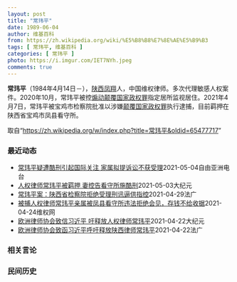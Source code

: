 ```yaml
---
layout: post
title: "常玮平"
date: 1989-06-04
author: 维基百科
from: https://zh.wikipedia.org/wiki/%E5%B8%B8%E7%8E%AE%E5%B9%B3
tags: [ 常玮平, 维基百科 ]
categories: [ 常玮平 ]
photo: https://i.imgur.com/IET7NYh.jpeg
comments: true
---
```

<div class="mw-parser-output">
<p><b>常玮平</b>（1984年4月14日<span class="useeditintro" title="Template:BLP editintro">－</span>），<a href="/wiki/%E9%99%95%E8%A5%BF" class="mw-redirect" title="陕西">陕西</a><a href="/wiki/%E5%87%A4%E7%BF%94" class="mw-redirect" title="凤翔">凤翔</a>人，中国维权律师。多次代理敏感人权案件。2020年10月，常玮平被控<a href="/wiki/%E7%85%BD%E5%8A%A8%E9%A2%A0%E8%A6%86%E5%9B%BD%E5%AE%B6%E6%94%BF%E6%9D%83%E7%BD%AA" title="煽动颠覆国家政权罪">煽动颠覆国家政权罪</a>指定居所监视居住。2021年4月7日，常玮平被宝鸡市检察院批准以涉嫌<a href="/wiki/%E9%A2%A0%E8%A6%86%E5%9B%BD%E5%AE%B6%E6%94%BF%E6%9D%83%E7%BD%AA" title="颠覆国家政权罪">颠覆国家政权罪</a>执行逮捕，目前羁押在陕西省宝鸡市凤县看守所。
</p>
</div><noscript><img src="//zh.wikipedia.org/wiki/Special:CentralAutoLogin/start?type=1x1" alt="" title="" width="1" height="1" style="border: none; position: absolute;"></noscript>
<div class="printfooter">取自“<a dir="ltr" href="https://zh.wikipedia.org/w/index.php?title=常玮平&amp;oldid=65477717">https://zh.wikipedia.org/w/index.php?title=常玮平&amp;oldid=65477717</a>”</div><div id="recent-news"><h3>最近动态</h3><ul><li><a href="https://nodebe4.github.io/waimei/2021-05-04/%E5%B8%B8%E7%8E%AE%E5%B9%B3%E7%96%91%E9%81%AD%E9%85%B7%E5%88%91%E5%BC%95%E8%B5%B7%E5%9B%BD%E9%99%85%E5%85%B3%E6%B3%A8-%E5%AE%B6%E5%B1%9E%E6%8B%9F%E6%8F%90%E8%AF%89%E8%AE%BC%E4%B8%8D%E8%8E%B7%E5%8F%97%E7%90%86" title="常玮平疑遭酷刑引起国际关注 家属拟提诉讼不获受理—— 卷入“厦门聚会案”的陕西维权律师常玮平，被指涉嫌“颠覆国家政权”上月遭正式逮捕，目前羁押在远离宝鸡市的看守所。家属向本台披露, 常玮平在监视...">常玮平疑遭酷刑引起国际关注  家属拟提诉讼不获受理</a><time>2021-05-04</time><a class="tag">自由亚洲电台</a></li>
<li><a href="https://nodebe4.github.io/waimei/2021-05-03/%E4%BA%BA%E6%9D%83%E5%BE%8B%E5%B8%88%E5%B8%B8%E7%8E%AE%E5%B9%B3%E8%A2%AB%E7%BE%81%E6%8A%BC-%E5%A6%BB%E6%8E%A7%E5%91%8A%E7%9C%8B%E5%AE%88%E6%89%80%E6%96%BD%E9%85%B7%E5%88%91" title="人权律师常玮平被羁押 妻控告看守所施酷刑—— 【大纪元2021年04月30日讯】（大纪元记者洪宁采访报导）4月29日，人权律师常玮平的妻子陈紫鹃与人权律师包龙军、任全牛一同前往陕西，就常玮平遭受...">人权律师常玮平被羁押 妻控告看守所施酷刑</a><time>2021-05-03</time><a class="tag">大纪元</a></li>
<li><a href="https://nodebe4.github.io/waimei/2021-04-29/%E5%B8%B8%E7%8E%AE%E5%B9%B3%E6%A1%88-%E9%99%95%E8%A5%BF%E7%9C%81%E6%A3%80%E5%AF%9F%E9%99%A2%E6%8B%92%E7%BB%9D%E5%8F%97%E7%90%86%E5%88%91%E8%AE%AF%E9%80%BC%E4%BE%9B%E6%8C%87%E6%8E%A7" title="常玮平案：陕西省检察院拒绝受理刑讯逼供指控—— 29/04/2021 - 17:57 不过，陈紫鹃在网上上传了检察院墙上悬挂的申诉管辖范围与受理条件，上面明确规定刑讯逼供属于检察院管辖范围。检察...">常玮平案：陕西省检察院拒绝受理刑讯逼供指控</a><time>2021-04-29</time><a class="tag">法广</a></li>
<li><a href="https://nodebe4.github.io/waimei/2021-04-24/%E8%A2%AB%E6%8D%95%E4%BA%BA%E6%9D%83%E5%BE%8B%E5%B8%88%E5%B8%B8%E7%8E%AE%E5%B9%B3%E4%BA%B2%E5%B1%9E%E8%A2%AB%E5%87%A4%E5%8E%BF%E7%9C%8B%E5%AE%88%E6%89%80%E8%BF%9D%E6%B3%95%E6%8B%92%E7%BB%9D%E4%BC%9A%E8%A7%81-%E5%AD%98%E9%92%B1%E4%B8%8D%E7%BB%99%E6%94%B6%E6%8D%AE" title="被捕人权律师常玮平亲属被凤县看守所违法拒绝会见，存钱不给收据—— （维权网信息中心报道）2021年4月24日，本网获悉：2021年4月21日，被捕的人权律师常玮平的岳父母，去凤县看守所，要求会见...">被捕人权律师常玮平亲属被凤县看守所违法拒绝会见，存钱不给收据</a><time>2021-04-24</time><a class="tag">维权网</a></li>
<li><a href="https://nodebe4.github.io/waimei/2021-04-22/%E6%AC%A7%E6%B4%B2%E5%BE%8B%E5%B8%88%E5%8D%8F%E4%BC%9A%E8%87%B4%E4%BF%A1%E4%B9%A0%E8%BF%91%E5%B9%B3-%E5%90%81%E9%87%8A%E6%94%BE%E4%BA%BA%E6%9D%83%E5%BE%8B%E5%B8%88%E5%B8%B8%E7%8E%AE%E5%B9%B3" title="欧洲律师协会致信习近平 吁释放人权律师常玮平—— 【大纪元2021年04月23日讯】（大纪元记者张玉洁综合报导）因言获罪的陕西人权律师常玮平曾被当局两次监视居住，期间被施以酷刑，4月初被当局发出...">欧洲律师协会致信习近平 吁释放人权律师常玮平</a><time>2021-04-22</time><a class="tag">大纪元</a></li>
<li><a href="https://nodebe4.github.io/waimei/2021-04-22/%E6%AC%A7%E6%B4%B2%E5%BE%8B%E5%B8%88%E5%8D%8F%E4%BC%9A%E8%87%B4%E5%87%BD%E4%B9%A0%E8%BF%91%E5%B9%B3%E5%91%BC%E5%90%81%E9%87%8A%E6%94%BE%E9%99%95%E8%A5%BF%E5%BE%8B%E5%B8%88%E5%B8%B8%E7%8E%AE%E5%B9%B3" title="欧洲律师协会致函习近平呼吁释放陕西律师常玮平—— 22/04/2021 - 12:26 欧洲律师协会4月20日在其网站再度发表致中国主席习近平的公开信，呼吁习近平本着联合国《有关律师作用的基本原...">欧洲律师协会致函习近平呼吁释放陕西律师常玮平</a><time>2021-04-22</time><a class="tag">法广</a></li>
</ul></div><div id="open-opinion"><h3>相关言论</h3><ul></ul></div><div id="mjls-record"><h3>民间历史</h3><ul></ul></div>